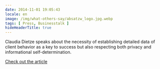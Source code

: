 ```yaml
---
date: 2014-11-01 19:05:43
locale: en
image: /img/what-others-say/absatzw_logo.jpg.webp
tags: [ Press, Businesstalk ]
hideHeaderTitle: true
---
```


Claudia Dietze speaks about the necessity of establishing detailed data of client behavior as a key to success but also respecting both privacy and informational self-determination.

[Check out the article](https://drive.google.com/a/freiheit.com/file/d/0B-4a6ZsmPQKVaUJIZEo1QWtfelk/view?usp=sharing)